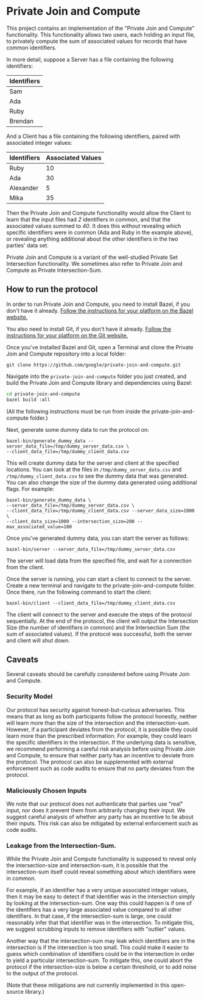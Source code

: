 # Private Join and Compute

This project contains an implementation of the "Private Join and Compute"
functionality. This functionality allows two users, each holding an input file,
to privately compute the sum of associated values for records that have common
identifiers.

In more detail, suppose a Server has a file containing the following
identifiers:

Identifiers |
----------- |
Sam         |
Ada         |
Ruby        |
Brendan     |

And a Client has a file containing the following identifiers, paired with
associated integer values:

Identifiers | Associated Values
----------- | -----------------
Ruby        | 10
Ada         | 30
Alexander   | 5
Mika        | 35

Then the Private Join and Compute functionality would allow the Client to learn
that the input files had *2* identifiers in common, and that the associated
values summed to *40*. It does this *without* revealing which specific
identifiers were in common (Ada and Ruby in the example above), or revealing
anything additional about the other identifiers in the two parties' data set.

Private Join and Compute is a variant of the well-studied Private Set
Intersection functionality. We sometimes also refer to Private Join and Compute
as Private Intersection-Sum.

## How to run the protocol

In order to run Private Join and Compute, you need to install Bazel, if you
don't have it already.
[Follow the instructions for your platform on the Bazel website.](https://docs.bazel.build/versions/master/install.html)

You also need to install Git, if you don't have it already.
[Follow the instructions for your platform on the Git website.](https://git-scm.com/book/en/v2/Getting-Started-Installing-Git)

Once you've installed Bazel and Git, open a Terminal and clone the Private Join
and Compute repository into a local folder:

```shell
git clone https://github.com/google/private-join-and-compute.git
```

Navigate into the `private-join-and-compute` folder you just created, and build
the Private Join and Compute library and dependencies using Bazel:

```bash
cd private-join-and-compute
bazel build :all
```

(All the following instructions must be run from inside the
private-join-and-compute folder.)

Next, generate some dummy data to run the protocol on:

```shell
bazel-bin/generate_dummy_data --server_data_file=/tmp/dummy_server_data.csv \
--client_data_file=/tmp/dummy_client_data.csv
```

This will create dummy data for the server and client at the specified
locations. You can look at the files in `/tmp/dummy_server_data.csv` and
`/tmp/dummy_client_data.csv` to see the dummy data that was generated. You can
also change the size of the dummy data generated using additional flags. For
example:

```shell
bazel-bin/generate_dummy_data \
--server_data_file=/tmp/dummy_server_data.csv \
--client_data_file=/tmp/dummy_client_data.csv --server_data_size=1000 \
--client_data_size=1000 --intersection_size=200 --max_associated_value=100
```

Once you've generated dummy data, you can start the server as follows:

```shell
bazel-bin/server --server_data_file=/tmp/dummy_server_data.csv
```

The server will load data from the specified file, and wait for a connection
from the client.

Once the server is running, you can start a client to connect to the server.
Create a new terminal and navigate to the private-join-and-compute folder. Once
there, run the following command to start the client:

```shell
bazel-bin/client --client_data_file=/tmp/dummy_client_data.csv
```

The client will connect to the server and execute the steps of the protocol
sequentially. At the end of the protocol, the client will output the
Intersection Size (the number of identifiers in common) and the Intersection Sum
(the sum of associated values). If the protocol was successful, both the server
and client will shut down.

## Caveats

Several caveats should be carefully considered before using Private Join and
Compute.

### Security Model

Our protocol has security against honest-but-curious adversaries. This means
that as long as both participants follow the protocol honestly, neither will
learn more than the size of the intersection and the intersection-sum. However,
if a participant deviates from the protocol, it is possible they could learn
more than the prescribed information. For example, they could learn the specific
identifiers in the intersection. If the underlying data is sensitive, we
recommend performing a careful risk analysis before using Private Join and
Compute, to ensure that neither party has an incentive to deviate from the
protocol. The protocol can also be supplemented with external enforcement such
as code audits to ensure that no party deviates from the protocol.

### Maliciously Chosen Inputs

We note that our protocol does not authenticate that parties use "real" input,
nor does it prevent them from arbitrarily changing their input. We suggest
careful analysis of whether any party has an incentive to lie about their
inputs. This risk can also be mitigated by external enforcement such as code
audits.

### Leakage from the Intersection-Sum.

While the Private Join and Compute functionality is supposed to reveal only the
intersection-size and intersection-sum, it is possible that the intersection-sum
itself could reveal something about which identifiers were in common.

For example, if an identifier has a very unique associated integer values, then
it may be easy to detect if that identifier was in the intersection simply by
looking at the intersection-sum. One way this could happen is if one of the
identifiers has a very large associated value compared to all other identifiers.
In that case, if the intersection-sum is large, one could reasonably infer that
that identifier was in the intersection. To mitigate this, we suggest scrubbing
inputs to remove identifiers with "outlier" values.

Another way that the intersection-sum may leak which identifiers are in the
intersection is if the intersection is too small. This could make it easier to
guess which combination of identifiers could be in the intersection in order to
yield a particular intersection-sum. To mitigate this, one could abort the
protocol if the intersection-size is below a certain threshold, or to add noise
to the output of the protocol.

(Note that these mitigations are not currently implemented in this open-source
library.)